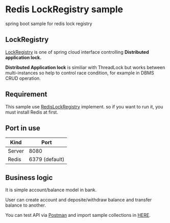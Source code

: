 Redis LockRegistry sample
=========================
spring boot sample for redis lock registry

## LockRegistry
[LockRegistry](https://github.com/spring-cloud/spring-cloud-cluster/blob/master/spring-cloud-cluster-core/src/main/java/org/springframework/cloud/cluster/lock/LockRegistry.java) is one of spring cloud interface controlling **Distributed application lock.**

**Distributed Application lock** is similiar with ThreadLock but works between multi-instances so help to control race condition, for example in DBMS CRUD operation.

## Requirement
This sample use [RedisLockRegistry](https://github.com/spring-projects/spring-integration/blob/master/spring-integration-redis/src/main/java/org/springframework/integration/redis/util/RedisLockRegistry.java) implement. so if you want to run it, you must install Redis at first.

## Port in use

| Kind   | Port           |
|--------|----------------|
| Server | 8080           |
| Redis  | 6379 (default) |

## Business logic

It is simple account/balance model in bank.

User can create account and deposite/withdraw balance and transfer balance to another.

You can test API via [Postman](https://www.getpostman.com) and import sample collections in [HERE](https://github.com/nayasis/sample.redislockregistry/blob/master/postman/RedisRegistryLock.postman_collection.json).
